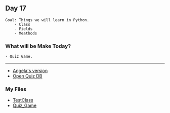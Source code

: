 ## Day 17

    Goal: Things we will learn in Python.
        - Class
        - Fields
        - Meathods

### What will be Make Today?
    - Quiz Game.

----------------------------------------------------------------------------------------
- [Angela's version](https://replit.com/@appbrewery/quiz-game-final?embed=1)
- [Open Quiz DB](https://opentdb.com)

### My Files

- [TestClass](TestClass.py)
- [Quiz_Game](Quiz-Game/main.py)